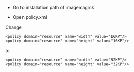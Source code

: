 - Go to installation path of imagemagick

- Open policy.xml

Change

```
<policy domain="resource" name="width" value="16KP"/>
<policy domain="resource" name="height" value="16KP"/>
```

to

```
<policy domain="resource" name="width" value="32KP"/>
<policy domain="resource" name="height" value="32KP"/>
```
